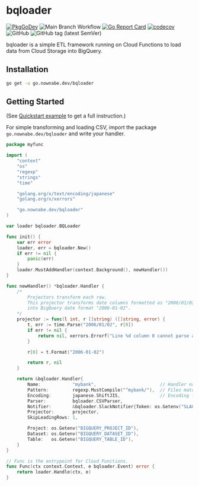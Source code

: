 bqloader
========

[![PkgGoDev](https://pkg.go.dev/badge/go.nownabe.dev/bqloader)](https://pkg.go.dev/go.nownabe.dev/bqloader)
![Main Branch Workflow](https://github.com/nownabe/go-bqloader/workflows/Main%20Branch%20Workflow/badge.svg)
[![Go Report Card](https://goreportcard.com/badge/github.com/nownabe/go-bqloader)](https://goreportcard.com/report/github.com/nownabe/go-bqloader)
[![codecov](https://codecov.io/gh/nownabe/go-bqloader/branch/main/graph/badge.svg)](https://codecov.io/gh/nownabe/go-bqloader)
![GitHub](https://img.shields.io/github/license/nownabe/go-bqloader)
![GitHub tag (latest SemVer)](https://img.shields.io/github/v/tag/nownabe/go-bqloader?sort=semver)

bqloader is a simple ETL framework running on Cloud Functions to load data from Cloud Storage into BigQuery.

## Installation

```bash
go get -u go.nownabe.dev/bqloader
```

## Getting Started

(See [Quickstart example](https://github.com/nownabe/go-bqloader/tree/main/examples/quickstart) to get a full instruction.)

For simple transforming and loading CSV, import the package `go.nownabe.dev/bqloader` and write your handler.

```go
package myfunc

import (
	"context"
	"os"
	"regexp"
	"strings"
	"time"

	"golang.org/x/text/encoding/japanese"
	"golang.org/x/xerrors"

	"go.nownabe.dev/bqloader"
)

var loader bqloader.BQLoader

func init() {
	var err error
	loader, err = bqloader.New()
	if err != nil {
		panic(err)
	}
	loader.MustAddHandler(context.Background(), newHandler())
}

func newHandler() *bqloader.Handler {
	/*
		Projectors transform each row.
		This projector transforms date columns formatted as "2006/01/02" at the first column
		into BigQuery date format "2006-01-02".
	*/
	projector := func(l int, r []string) ([]string, error) {
		t, err := time.Parse("2006/01/02", r[0])
		if err != nil {
			return nil, xerrors.Errorf("Line %d column 0 cannot parse as a date: %w", l, err)
		}

		r[0] = t.Format("2006-01-02")

		return r, nil
	}

	return &bqloader.Handler{
		Name:            "mybank",                        // Handler name used in logging.
		Pattern:         regexp.MustCompile("^mybank/"),  // Files matching this pattern are processed with this handler.
		Encoding:        japanese.ShiftJIS,               // Encoding field specifies the encoding of input files.
		Parser:          bqloader.CSVParser,
		Notifier:        &bqloader.SlackNotifier{Token: os.Getenv("SLACK_TOKEN"), Channel: "#mychannel"},
		Projector:       projector,
		SkipLeadingRows: 1,

		Project: os.Getenv("BIGQUERY_PROJECT_ID"),
		Dataset: os.Getenv("BIGQUERY_DATASET_ID"),
		Table:   os.Getenv("BIGQUERY_TABLE_ID"),
	}
}

// Func is the entrypoint for Cloud Functions.
func Func(ctx context.Context, e bqloader.Event) error {
	return loader.Handle(ctx, e)
}
```
